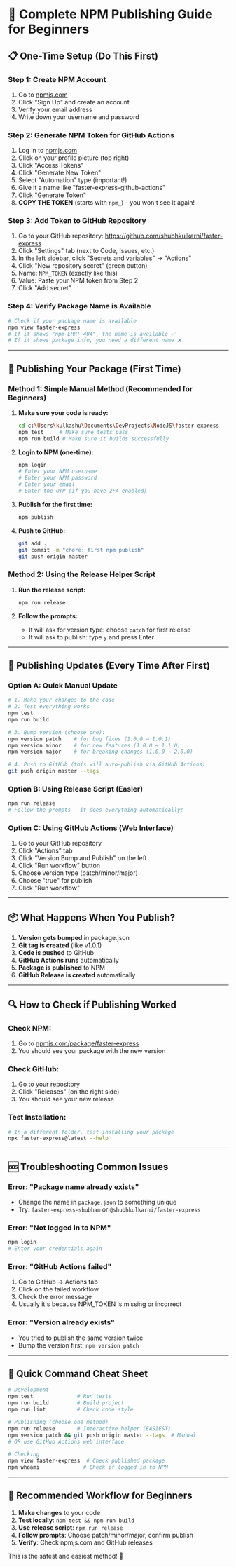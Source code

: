 # 🚀 Complete NPM Publishing Guide for Beginners

## 📋 One-Time Setup (Do This First)

### Step 1: Create NPM Account

1. Go to [npmjs.com](https://www.npmjs.com)
2. Click "Sign Up" and create an account
3. Verify your email address
4. Write down your username and password

### Step 2: Generate NPM Token for GitHub Actions

1. Log in to [npmjs.com](https://www.npmjs.com)
2. Click on your profile picture (top right)
3. Click "Access Tokens"
4. Click "Generate New Token"
5. Select "Automation" type (important!)
6. Give it a name like "faster-express-github-actions"
7. Click "Generate Token"
8. **COPY THE TOKEN** (starts with `npm_`) - you won't see it again!

### Step 3: Add Token to GitHub Repository

1. Go to your GitHub repository: https://github.com/shubhkulkarni/faster-express
2. Click "Settings" tab (next to Code, Issues, etc.)
3. In the left sidebar, click "Secrets and variables" → "Actions"
4. Click "New repository secret" (green button)
5. Name: `NPM_TOKEN` (exactly like this)
6. Value: Paste your NPM token from Step 2
7. Click "Add secret"

### Step 4: Verify Package Name is Available

```bash
# Check if your package name is available
npm view faster-express
# If it shows "npm ERR! 404", the name is available ✅
# If it shows package info, you need a different name ❌
```

---

## 🎯 Publishing Your Package (First Time)

### Method 1: Simple Manual Method (Recommended for Beginners)

1. **Make sure your code is ready:**

   ```bash
   cd c:\Users\kulkashu\Documents\DevProjects\NodeJS\faster-express
   npm test     # Make sure tests pass
   npm run build # Make sure it builds successfully
   ```

2. **Login to NPM (one-time):**

   ```bash
   npm login
   # Enter your NPM username
   # Enter your NPM password
   # Enter your email
   # Enter the OTP (if you have 2FA enabled)
   ```

3. **Publish for the first time:**

   ```bash
   npm publish
   ```

4. **Push to GitHub:**
   ```bash
   git add .
   git commit -m "chore: first npm publish"
   git push origin master
   ```

### Method 2: Using the Release Helper Script

1. **Run the release script:**

   ```bash
   npm run release
   ```

2. **Follow the prompts:**
   - It will ask for version type: choose `patch` for first release
   - It will ask to publish: type `y` and press Enter

---

## 🔄 Publishing Updates (Every Time After First)

### Option A: Quick Manual Update

```bash
# 1. Make your changes to the code
# 2. Test everything works
npm test
npm run build

# 3. Bump version (choose one):
npm version patch    # for bug fixes (1.0.0 → 1.0.1)
npm version minor    # for new features (1.0.0 → 1.1.0)
npm version major    # for breaking changes (1.0.0 → 2.0.0)

# 4. Push to GitHub (this will auto-publish via GitHub Actions)
git push origin master --tags
```

### Option B: Using Release Script (Easier)

```bash
npm run release
# Follow the prompts - it does everything automatically!
```

### Option C: Using GitHub Actions (Web Interface)

1. Go to your GitHub repository
2. Click "Actions" tab
3. Click "Version Bump and Publish" on the left
4. Click "Run workflow" button
5. Choose version type (patch/minor/major)
6. Choose "true" for publish
7. Click "Run workflow"

---

## 📦 What Happens When You Publish?

1. **Version gets bumped** in package.json
2. **Git tag is created** (like v1.0.1)
3. **Code is pushed** to GitHub
4. **GitHub Actions runs** automatically
5. **Package is published** to NPM
6. **GitHub Release is created** automatically

---

## 🔍 How to Check if Publishing Worked

### Check NPM:

1. Go to [npmjs.com/package/faster-express](https://npmjs.com/package/faster-express)
2. You should see your package with the new version

### Check GitHub:

1. Go to your repository
2. Click "Releases" (on the right side)
3. You should see your new release

### Test Installation:

```bash
# In a different folder, test installing your package
npx faster-express@latest --help
```

---

## 🆘 Troubleshooting Common Issues

### Error: "Package name already exists"

- Change the name in `package.json` to something unique
- Try: `faster-express-shubham` or `@shubhkulkarni/faster-express`

### Error: "Not logged in to NPM"

```bash
npm login
# Enter your credentials again
```

### Error: "GitHub Actions failed"

1. Go to GitHub → Actions tab
2. Click on the failed workflow
3. Check the error message
4. Usually it's because NPM_TOKEN is missing or incorrect

### Error: "Version already exists"

- You tried to publish the same version twice
- Bump the version first: `npm version patch`

---

## 📝 Quick Command Cheat Sheet

```bash
# Development
npm test              # Run tests
npm run build         # Build project
npm run lint          # Check code style

# Publishing (choose one method)
npm run release       # Interactive helper (EASIEST)
npm version patch && git push origin master --tags  # Manual
# OR use GitHub Actions web interface

# Checking
npm view faster-express  # Check published package
npm whoami              # Check if logged in to NPM
```

---

## 🎯 Recommended Workflow for Beginners

1. **Make changes** to your code
2. **Test locally**: `npm test && npm run build`
3. **Use release script**: `npm run release`
4. **Follow prompts**: Choose patch/minor/major, confirm publish
5. **Verify**: Check npmjs.com and GitHub releases

This is the safest and easiest method! 🚀

